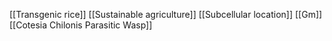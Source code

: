 [[Transgenic rice]]
[[Sustainable agriculture]]
[[Subcellular location]]
[[Gm]]
[[Cotesia Chilonis Parasitic Wasp]]
